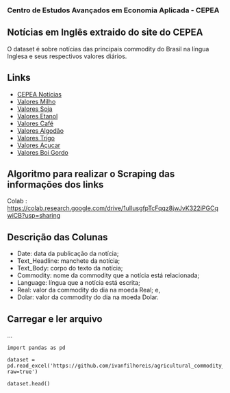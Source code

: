 ### Centro de Estudos Avançados em Economia Aplicada - CEPEA

## Notícias em Inglês extraido do site do CEPEA

O dataset é sobre notícias das principais commodity do Brasil na língua Inglesa e seus respectivos valores diários.

## Links
* [CEPEA Notícias](https://www.cepea.esalq.usp.br/en/category/brazilian-agribusiness-news.aspx)
* [Valores Milho](https://www.cepea.esalq.usp.br/br/indicador/milho.aspx)
* [Valores Soja](https://www.cepea.esalq.usp.br/br/indicador/soja.aspx)
* [Valores Etanol](https://www.cepea.esalq.usp.br/br/indicador/etanol.aspx)
* [Valores Café](https://www.cepea.esalq.usp.br/br/indicador/cafe.aspx)
* [Valores Algodão](https://www.cepea.esalq.usp.br/br/indicador/algodao.aspx)
* [Valores Trigo](https://www.cepea.esalq.usp.br/br/indicador/trigo.aspx)
* [Valores Açucar](https://www.cepea.esalq.usp.br/br/indicador/acucar.aspx)
* [Valores Boi Gordo](https://www.cepea.esalq.usp.br/br/indicador/boi-gordo.aspx)

## Algoritmo para realizar o Scraping das informações dos links 

Colab : https://colab.research.google.com/drive/1uIlusgfpTcFqqz8jwJvK322iPGCqwiCB?usp=sharing

## Descrição das Colunas 
* Date: data da publicação da notícia;
* Text_Headline: manchete da notícia;
* Text_Body: corpo do texto da notícia;
* Commodity: nome da commodity que a notícia está relacionada;
* Language: língua que a notícia está escrita;
* Real: valor da commodity do dia na moeda Real; e,
* Dolar: valor da commodity do dia na moeda Dolar.

## Carregar e ler arquivo

...
```
import pandas as pd

dataset = pd.read_excel('https://github.com/ivanfilhoreis/agricultural_commodity_data/blob/main/CEPEA/commodity.xlsx?raw=true')

dataset.head()

